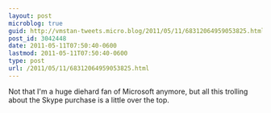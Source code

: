 ```yaml
---
layout: post
microblog: true
guid: http://vmstan-tweets.micro.blog/2011/05/11/68312064959053825.html
post_id: 3042448
date: 2011-05-11T07:50:40-0600
lastmod: 2011-05-11T07:50:40-0600
type: post
url: /2011/05/11/68312064959053825.html
---
```

Not that I'm a huge diehard fan of Microsoft anymore, but all this trolling about the Skype purchase is a little over the top.
